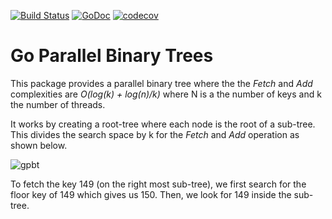 [![Build Status](https://travis-ci.org/MathieuNls/gpbt.png)](https://travis-ci.org/MathieuNls/gpbt)
[![GoDoc](https://godoc.org/github.com/MathieuNls/gpbt?status.png)](https://godoc.org/github.com/MathieuNls/gpbt)
[![codecov](https://codecov.io/gh/MathieuNls/gpbt/branch/master/graph/badge.svg)](https://codecov.io/gh/MathieuNls/gpbt)

# Go Parallel Binary Trees 

This package provides a parallel binary tree where the the *Fetch* and *Add* complexities are  *O(log(k) + log(n)/k)* where N is a the number of keys and k the number of threads.

It works by creating a root-tree where each node is the root of a sub-tree. This divides the search space by k for the *Fetch* and *Add* operation as shown below.

![gpbt](https://user-images.githubusercontent.com/7218861/27291126-61fb35e8-54dd-11e7-8e50-5b1e1ac98a32.png)


To fetch the key 149 (on the right most sub-tree), we first search for the floor key of 149 which gives us 150. 
Then, we look for 149 inside the sub-tree. 
